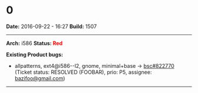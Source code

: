 # 0


**Date:** 2016-09-22 - 16:27
**Build:** 1507

---

**Arch:** i586
**Status: <span style="color: red;">Red</span>**

**Existing Product bugs:**

* allpatterns, ext4@i586--l2, gnome, minimal+base -> [bsc#822770](https://bugzilla.opensuse.org/show_bug.cgi?id=822770 "Install of grub2-efi failed") (Ticket status: RESOLVED (FOOBAR), prio: P5, assignee: bazifoo@gmail.com)



---
